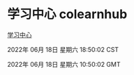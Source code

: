 # 学习中心 colearnhub
[学习中心](http://59.174.8.33:56308/colearnhub/)

2022年 06月 18日 星期六 18:50:02 CST

2022年 06月 18日 星期六 10:50:02 GMT
